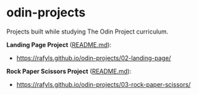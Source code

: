 # odin-projects
Projects built while studying The Odin Project curriculum.

**Landing Page Project** ([README.md](./02-landing-page/README.md)):
- https://rafyls.github.io/odin-projects/02-landing-page/

**Rock Paper Scissors Project** ([README.md](./03-rock-paper-scissors/README.md)):
- https://rafyls.github.io/odin-projects/03-rock-paper-scissors/